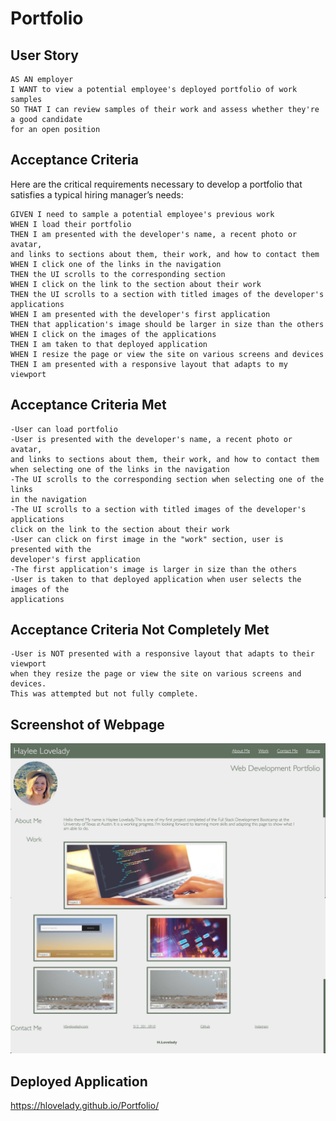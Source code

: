# Portfolio

## User Story

```
AS AN employer
I WANT to view a potential employee's deployed portfolio of work samples
SO THAT I can review samples of their work and assess whether they're a good candidate 
for an open position
```

## Acceptance Criteria

Here are the critical requirements necessary to develop a portfolio that satisfies a 
typical hiring manager’s needs:

```
GIVEN I need to sample a potential employee's previous work
WHEN I load their portfolio
THEN I am presented with the developer's name, a recent photo or avatar, 
and links to sections about them, their work, and how to contact them
WHEN I click one of the links in the navigation
THEN the UI scrolls to the corresponding section
WHEN I click on the link to the section about their work
THEN the UI scrolls to a section with titled images of the developer's applications
WHEN I am presented with the developer's first application
THEN that application's image should be larger in size than the others
WHEN I click on the images of the applications
THEN I am taken to that deployed application
WHEN I resize the page or view the site on various screens and devices
THEN I am presented with a responsive layout that adapts to my viewport
```

## Acceptance Criteria Met

```
-User can load portfolio
-User is presented with the developer's name, a recent photo or avatar, 
and links to sections about them, their work, and how to contact them 
when selecting one of the links in the navigation
-The UI scrolls to the corresponding section when selecting one of the links 
in the navigation
-The UI scrolls to a section with titled images of the developer's applications 
click on the link to the section about their work
-User can click on first image in the "work" section, user is presented with the 
developer's first application
-The first application's image is larger in size than the others
-User is taken to that deployed application when user selects the images of the 
applications
```

## Acceptance Criteria Not Completely Met

```
-User is NOT presented with a responsive layout that adapts to their viewport 
when they resize the page or view the site on various screens and devices. 
This was attempted but not fully complete.
```


## Screenshot of Webpage
<img src="./Assets/Images/Portfolio.jpg">


## Deployed Application
https://hlovelady.github.io/Portfolio/
